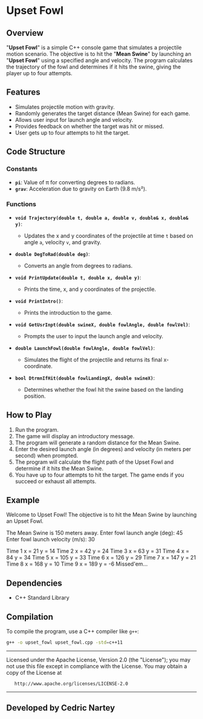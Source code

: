 # Upset Fowl

## Overview

"**Upset Fowl**" is a simple C++ console game that simulates a projectile motion scenario. The objective is to hit the "**Mean Swine**" by launching an "**Upset Fowl**" using a specified angle and velocity. The program calculates the trajectory of the fowl and determines if it hits the swine, giving the player up to four attempts.

## Features

- Simulates projectile motion with gravity.
- Randomly generates the target distance (Mean Swine) for each game.
- Allows user input for launch angle and velocity.
- Provides feedback on whether the target was hit or missed.
- User gets up to four attempts to hit the target.

## Code Structure

### Constants

- **`pi`**: Value of π for converting degrees to radians.
- **`grav`**: Acceleration due to gravity on Earth (9.8 m/s²).

### Functions

- **`void Trajectory(double t, double a, double v, double& x, double& y)`**: 
  - Updates the x and y coordinates of the projectile at time `t` based on angle `a`, velocity `v`, and gravity.
  
- **`double DegToRad(double deg)`**: 
  - Converts an angle from degrees to radians.
  
- **`void PrintUpdate(double t, double x, double y)`**: 
  - Prints the time, x, and y coordinates of the projectile.
  
- **`void PrintIntro()`**: 
  - Prints the introduction to the game.
  
- **`void GetUsrInpt(double swineX, double fowlAngle, double fowlVel)`**: 
  - Prompts the user to input the launch angle and velocity.
  
- **`double LaunchFowl(double fowlAngle, double fowlVel)`**: 
  - Simulates the flight of the projectile and returns its final x-coordinate.
  
- **`bool DtrmnIfHit(double fowlLandingX, double swineX)`**: 
  - Determines whether the fowl hit the swine based on the landing position.

## How to Play

1. Run the program.
2. The game will display an introductory message.
3. The program will generate a random distance for the Mean Swine.
4. Enter the desired launch angle (in degrees) and velocity (in meters per second) when prompted.
5. The program will calculate the flight path of the Upset Fowl and determine if it hits the Mean Swine.
6. You have up to four attempts to hit the target. The game ends if you succeed or exhaust all attempts.

## Example

Welcome to Upset Fowl!
The objective is to hit the Mean Swine by launching an Upset Fowl.

The Mean Swine is 150 meters away.
Enter fowl launch angle (deg): 45
Enter fowl launch velocity (m/s): 30

Time 1 x = 21 y = 14
Time 2 x = 42 y = 24
Time 3 x = 63 y = 31
Time 4 x = 84 y = 34
Time 5 x = 105 y = 33
Time 6 x = 126 y = 29
Time 7 x = 147 y = 21
Time 8 x = 168 y = 10
Time 9 x = 189 y = -6
Missed'em...


## Dependencies

- C++ Standard Library

## Compilation

To compile the program, use a C++ compiler like `g++`:


```sh
g++ -o upset_fowl upset_fowl.cpp -std=c++11


```
---
   Licensed under the Apache License, Version 2.0 (the "License");
   you may not use this file except in compliance with the License.
   You may obtain a copy of the License at

       http://www.apache.org/licenses/LICENSE-2.0
---
## Developed by Cedric Nartey

